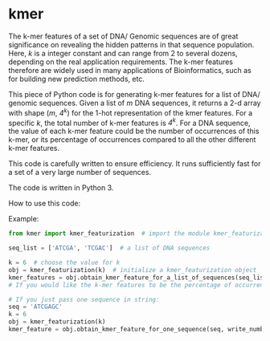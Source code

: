 # kmer
The k-mer features of a set of DNA/ Genomic sequences are of great significance on revealing the hidden patterns in that sequence population. Here, *k* is a integer constant and can range from 2 to several dozens, depending on the real application requirements. The k-mer features therefore are widely used in many applications of Bioinformatics, such as for building new prediction methods, etc. 

This piece of Python code is for generating k-mer features for a list of DNA/ genomic sequences. Given a list of *m* DNA sequences, it returns a 2-d array with shape (*m*, *4<sup>k</sup>*) for the 1-hot representation of the kmer features. For a specific *k*, the total number of k-mer features is *4<sup>k</sup>*. For a DNA sequence, the value of each k-mer feature could be the number of occurrences of this k-mer, or its percentage of occurrences compared to all the other different k-mer features.

This code is carefully written to ensure efficiency. It runs sufficiently fast for a set of a very large number of sequences.

The code is written in Python 3. 

How to use this code:

Example:

```python
from kmer import kmer_featurization  # import the module kmer_featurization from the kmer.py file

seq_list = ['ATCGA', 'TCGAC']  # a list of DNA sequences

k = 6  # choose the value for k
obj = kmer_featurization(k)  # initialize a kmer_featurization object
kmer_features = obj.obtain_kmer_feature_for_a_list_of_sequences(seq_list, write_number_of_occurrences=False)
# If you would like the k-mer features to be the percentage of occurrences (ranging from 0 to 1) as stated above, then leave write_number_of_occurrences as False (the default). If you prefer the features to be the counts for each k-mer occurrence, then set it to True.

# If you just pass one sequence in string:
seq = 'ATCGAGC'
k = 6  
obj = kmer_featurization(k) 
kmer_feature = obj.obtain_kmer_feature_for_one_sequence(seq, write_number_of_occurrences=False)
```

